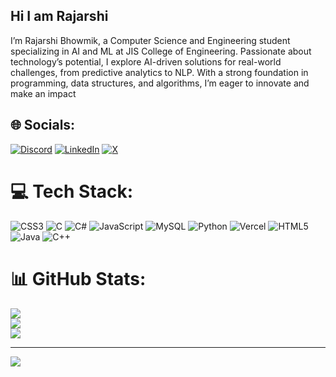 ## Hi I am Rajarshi

I’m Rajarshi Bhowmik, a Computer Science and Engineering student specializing in AI and ML at JIS College of Engineering. Passionate about technology’s potential, I explore AI-driven solutions for real-world challenges, from predictive analytics to NLP. With a strong foundation in programming, data structures, and algorithms, I’m eager to innovate and make an impact


## 🌐 Socials:
[![Discord](https://img.shields.io/badge/Discord-%237289DA.svg?logo=discord&logoColor=white)](https://discord.gg/rajo_7811) [![LinkedIn](https://img.shields.io/badge/LinkedIn-%230077B5.svg?logo=linkedin&logoColor=white)](https://www.linkedin.com/in/rajarshi-bhowmik-4419212b8/) [![X](https://img.shields.io/badge/X-black.svg?logo=X&logoColor=white)](https://x.com/Rajo_7811) 

# 💻 Tech Stack:
![CSS3](https://img.shields.io/badge/css3-%231572B6.svg?style=for-the-badge&logo=css3&logoColor=white) ![C](https://img.shields.io/badge/c-%2300599C.svg?style=for-the-badge&logo=c&logoColor=white) ![C#](https://img.shields.io/badge/c%23-%23239120.svg?style=for-the-badge&logo=csharp&logoColor=white) ![JavaScript](https://img.shields.io/badge/javascript-%23323330.svg?style=for-the-badge&logo=javascript&logoColor=%23F7DF1E) ![MySQL](https://img.shields.io/badge/mysql-4479A1.svg?style=for-the-badge&logo=mysql&logoColor=white) ![Python](https://img.shields.io/badge/python-3670A0?style=for-the-badge&logo=python&logoColor=ffdd54) ![Vercel](https://img.shields.io/badge/vercel-%23000000.svg?style=for-the-badge&logo=vercel&logoColor=white) ![HTML5](https://img.shields.io/badge/html5-%23E34F26.svg?style=for-the-badge&logo=html5&logoColor=white) ![Java](https://img.shields.io/badge/java-%23ED8B00.svg?style=for-the-badge&logo=openjdk&logoColor=white) ![C++](https://img.shields.io/badge/c++-%2300599C.svg?style=for-the-badge&logo=c%2B%2B&logoColor=white)
# 📊 GitHub Stats:
![](https://github-readme-stats.vercel.app/api?username=Rajarshi8&theme=radical&hide_border=false&include_all_commits=true&count_private=false)<br/>
![](https://nirzak-streak-stats.vercel.app/?user=Rajarshi8&theme=radical&hide_border=false)<br/>
![](https://github-readme-stats.vercel.app/api/top-langs/?username=Rajarshi8&theme=radical&hide_border=false&include_all_commits=true&count_private=false&layout=compact)

---
[![](https://visitcount.itsvg.in/api?id=Rajarshi8&icon=0&color=0)](https://visitcount.itsvg.in)

<!-- Proudly created with GPRM ( https://gprm.itsvg.in ) -->

<!-- Proudly created with GPRM ( https://gprm.itsvg.in ) -->
